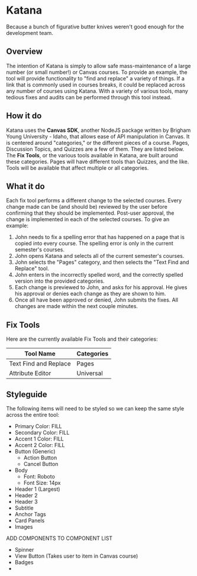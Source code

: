 # Katana

Because a bunch of figurative butter knives weren't good enough for the development team.

## Overview

The intention of Katana is simply to allow safe mass-maintenance of a large number (or small number!) or Canvas courses. To provide an example, the tool will provide functionality to "find and replace" a variety of things. If a link that is commonly used in courses breaks, it could be replaced across any number of courses using Katana. With a variety of various tools, many tedious fixes and audits can be performed through this tool instead.

## How it do

Katana uses the **Canvas SDK**, another NodeJS package written by Brigham Young University - Idaho, that allows ease of API manipulation in Canvas. It is centered around "categories," or the different pieces of a course. Pages, Discussion Topics, and Quizzes are a few of them. They are listed below. The **Fix Tools**, or the various tools available in Katana, are built around these categories. Pages will have different tools than Quizzes, and the like. Tools will be available that affect multiple or all categories.

## What it do

Each fix tool performs a different change to the selected courses. Every change made can be (and should be) reviewed by the user before confirming that they should be implemented. Post-user approval, the change is implemented in each of the selected courses. To give an example:

1. John needs to fix a spelling error that has happened on a page that is copied into every course. The spelling error is only in the current semester's courses.
2. John opens Katana and selects all of the current semester's courses.
3. John selects the "Pages" category, and then selects the "Text Find and Replace" tool.
4. John enters in the incorrectly spelled word, and the correctly spelled version into the provided categories.
5. Each change is previewed to John, and asks for his approval. He gives his approval or denies each change as they are shown to him.
6. Once all have been approved or denied, John submits the fixes. All changes are made within the next couple minutes.

## Fix Tools

Here are the currently available Fix Tools and their categories:

|Tool Name|Categories|
|---------|----------|
| Text Find and Replace | Pages |
| Attribute Editor | Universal |




## Styleguide

The following items will need to be styled so we can keep the same style across the entire tool:

- Primary Color: FILL
- Secondary Color: FILL
- Accent 1 Color: FILL
- Accent 2 Color: FILL
- Button (Generic)
  - Action Button
  - Cancel Button
- Body
  - Font: Roboto
  - Font Size: 14px
- Header 1 (Largest)
- Header 2
- Header 3
- Subtitle
- Anchor Tags
- Card Panels
- Images

ADD COMPONENTS TO COMPONENT LIST
- Spinner
- View Button (Takes user to item in Canvas course)
- Badges
- 
